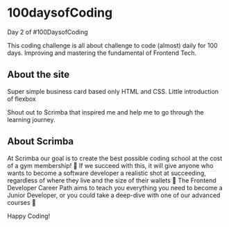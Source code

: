 # 100daysofCoding

Day 2 of #100DaysofCoding

This coding challenge is all about challenge to code (almost) daily for 100 days.
Improving and mastering the fundamental of Frontend Tech.

## About the site 
Super simple business card based only HTML and CSS.
Little introduction of flexbox

Shout out to Scrimba that inspired me and help me to go through the learning journey.
## About Scrimba

At Scrimba our goal is to create the best possible coding school at the cost of a gym membership! 💜
If we succeed with this, it will give anyone who wants to become a software developer a realistic shot at succeeding, regardless of where they live and the size of their wallets 🎉
The Frontend Developer Career Path aims to teach you everything you need to become a Junior Developer, or you could take a deep-dive with one of our advanced courses 🚀


Happy Coding!
